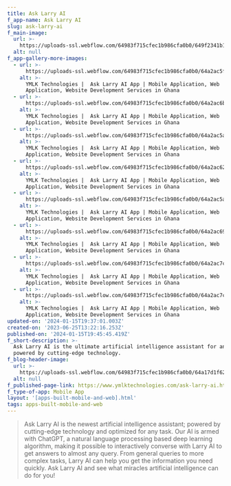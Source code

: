 ```yaml
---
title: Ask Larry AI
f_app-name: Ask Larry AI
slug: ask-larry-ai
f_main-image:
  url: >-
    https://uploads-ssl.webflow.com/64983f715cfec1b986cfa0b0/649f2341b1af8952d097ba27_download%20(2).png
  alt: null
f_app-gallery-more-images:
  - url: >-
      https://uploads-ssl.webflow.com/64983f715cfec1b986cfa0b0/64a2ac5f86350c0fc291ccd9_556shots_so%20(1).png
    alt: >-
      YMLK Technologies |  Ask Larry AI App | Mobile Application, Web
      Application, Website Development Services in Ghana
  - url: >-
      https://uploads-ssl.webflow.com/64983f715cfec1b986cfa0b0/64a2ac6b01372689ed313e55_556shots_so.png
    alt: >-
      YMLK Technologies |  Ask Larry AI App | Mobile Application, Web
      Application, Website Development Services in Ghana
  - url: >-
      https://uploads-ssl.webflow.com/64983f715cfec1b986cfa0b0/64a2ac5a093bca944ff2ca36_615shots_so.png
    alt: >-
      YMLK Technologies |  Ask Larry AI App | Mobile Application, Web
      Application, Website Development Services in Ghana
  - url: >-
      https://uploads-ssl.webflow.com/64983f715cfec1b986cfa0b0/64a2ac6239d3121f9b056674_702shots_so.png
    alt: >-
      YMLK Technologies |  Ask Larry AI App | Mobile Application, Web
      Application, Website Development Services in Ghana
  - url: >-
      https://uploads-ssl.webflow.com/64983f715cfec1b986cfa0b0/64a2ac5a6377c951f49a1aa1_832shots_so.png
    alt: >-
      YMLK Technologies |  Ask Larry AI App | Mobile Application, Web
      Application, Website Development Services in Ghana
  - url: >-
      https://uploads-ssl.webflow.com/64983f715cfec1b986cfa0b0/64a2ac69575efcffe6f5a6ca_960shots_so.png
    alt: >-
      YMLK Technologies |  Ask Larry AI App | Mobile Application, Web
      Application, Website Development Services in Ghana
  - url: >-
      https://uploads-ssl.webflow.com/64983f715cfec1b986cfa0b0/64a2ac7c6377c951f49a476a_881shots_so%20(1).png
    alt: >-
      YMLK Technologies |  Ask Larry AI App | Mobile Application, Web
      Application, Website Development Services in Ghana
  - url: >-
      https://uploads-ssl.webflow.com/64983f715cfec1b986cfa0b0/64a2ac7c093bca944ff2eda1_424shots_so%20(1).png
    alt: >-
      YMLK Technologies |  Ask Larry AI App | Mobile Application, Web
      Application, Website Development Services in Ghana
updated-on: '2024-01-15T19:37:01.003Z'
created-on: '2023-06-25T13:22:16.253Z'
published-on: '2024-01-15T19:45:45.419Z'
f_short-description: >-
  Ask Larry AI is the ultimate artificial intelligence assistant for any task
  powered by cutting-edge technology.
f_blog-header-image:
  url: >-
    https://uploads-ssl.webflow.com/64983f715cfec1b986cfa0b0/64a17d1f6265165d6daaf8eb_Home.png
  alt: null
f_published-page-link: https://www.ymlktechnologies.com/ask-larry-ai.html
f_type-of-app: Mobile App
layout: '[apps-built-mobile-and-web].html'
tags: apps-built-mobile-and-web
---
```


> Ask Larry AI is the newest artificial intelligence assistant; powered by cutting-edge technology and optimized for any task. Our AI is armed with ChatGPT, a natural language processing based deep learning algorithm, making it possible to interactively converse with Larry AI to get answers to almost any query. From general queries to more complex tasks, Larry AI can help you get the information you need quickly. Ask Larry AI and see what miracles artificial intelligence can do for you!
